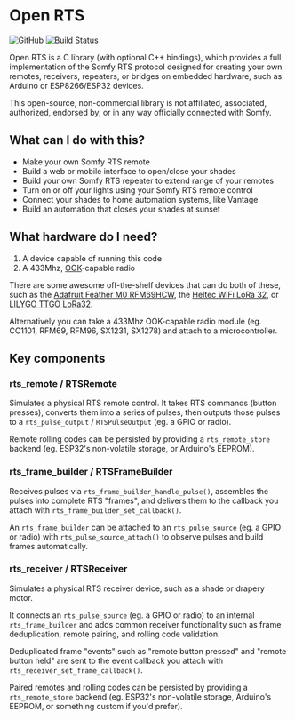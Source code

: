 # Open RTS

[![GitHub](https://img.shields.io/github/license/loopj/open-rts)](https://github.com/loopj/open-rts/blob/main/LICENSE)
[![Build Status](https://github.com/loopj/open-rts/actions/workflows/unit_tests.yml/badge.svg)](https://github.com/loopj/open-rts/actions/workflows/unit_tests.yml)

Open RTS is a C library (with optional C++ bindings), which provides a full implementation of the Somfy RTS protocol designed for creating your own remotes, receivers, repeaters, or bridges on embedded hardware, such as Arduino or ESP8266/ESP32 devices.

This open-source, non-commercial library is not affiliated, associated, authorized, endorsed by, or in any way officially connected with Somfy.

## What can I do with this?

- Make your own Somfy RTS remote
- Build a web or mobile interface to open/close your shades
- Build your own Somfy RTS repeater to extend range of your remotes
- Turn on or off your lights using your Somfy RTS remote control
- Connect your shades to home automation systems, like Vantage
- Build an automation that closes your shades at sunset

## What hardware do I need?

1. A device capable of running this code
2. A 433Mhz, [OOK](https://en.wikipedia.org/wiki/On%E2%80%93off_keying)-capable radio

There are some awesome off-the-shelf devices that can do both of these, such as the [Adafruit Feather M0 RFM69HCW](https://www.adafruit.com/product/3177), the [Heltec WiFi LoRa 32](https://heltec.org/project/wifi-lora-32/), or [LILYGO TTGO LoRa32](http://www.lilygo.cn/prod_view.aspx?TypeId=50003&Id=1319&FId=t3:50003:3).

Alternatively you can take a 433Mhz OOK-capable radio module (eg. CC1101, RFM69, RFM96, SX1231, SX1278) and attach to a microcontroller.

## Key components

### rts_remote / RTSRemote

Simulates a physical RTS remote control. It takes RTS commands (button presses), converts them into a series of pulses, then outputs those pulses to a `rts_pulse_output` / `RTSPulseOutput` (eg. a GPIO or radio).

Remote rolling codes can be persisted by providing a `rts_remote_store` backend (eg. ESP32's non-volatile storage, or Arduino's EEPROM).

### rts_frame_builder / RTSFrameBuilder

Receives pulses via `rts_frame_builder_handle_pulse()`, assembles the pulses into complete RTS "frames", and delivers them to the callback you attach with `rts_frame_builder_set_callback()`.

An `rts_frame_builder` can be attached to an `rts_pulse_source` (eg. a GPIO or radio) with `rts_pulse_source_attach()` to observe pulses and build frames automatically.

### rts_receiver / RTSReceiver

Simulates a physical RTS receiver device, such as a shade or drapery motor.

It connects an `rts_pulse_source` (eg. a GPIO or radio) to an internal `rts_frame_builder` and adds common receiver functionality such as frame deduplication, remote pairing, and rolling code validation.

Deduplicated frame "events" such as "remote button pressed" and "remote button held" are sent to the event callback you attach with `rts_receiver_set_frame_callback()`.

Paired remotes and rolling codes can be persisted by providing a `rts_remote_store` backend (eg. ESP32's non-volatile storage, Arduino's EEPROM, or something custom if you'd prefer).
